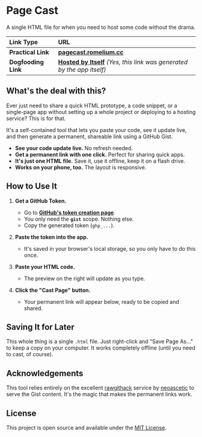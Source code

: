 # Page Cast

A single HTML file for when you need to host some code without the drama.

| Link Type | URL |
| :--- | :--- |
| **Practical Link** | **[pagecast.romelium.cc](https://pagecast.romelium.cc)** |
| **Dogfooding Link** | **[Hosted by Itself](https://gistcdn.githack.com/Romelium/3b3d12710fafcbde5eb2eade00dceb69/raw/1be77df669e0e204b2098c9c1ffe862b57df7b43/index.html)** _(Yes, this link was generated by the app itself)_ |

## What's the deal with this?

Ever just need to share a quick HTML prototype, a code snippet, or a single-page app without setting up a whole project or deploying to a hosting service? This is for that.

It's a self-contained tool that lets you paste your code, see it update live, and then generate a permanent, shareable link using a GitHub Gist.

-   **See your code update live.** No refresh needed.
-   **Get a permanent link with one click.** Perfect for sharing quick apps.
-   **It's just one HTML file.** Save it, use it offline, keep it on a flash drive.
-   **Works on your phone, too.** The layout is responsive.

## How to Use It

1.  **Get a GitHub Token.**
    -   Go to [**GitHub's token creation page**](https://github.com/settings/tokens/new?scopes=gist&description=Page%20Cast%20App).
    -   You only need the **`gist`** scope. Nothing else.
    -   Copy the generated token (`ghp_...`).

2.  **Paste the token into the app.**
    -   It's saved in your browser's local storage, so you only have to do this once.

3.  **Paste your HTML code.**
    -   The preview on the right will update as you type.

4.  **Click the "Cast Page" button.**
    -   Your permanent link will appear below, ready to be copied and shared.

## Saving It for Later

This whole thing is a single `.html` file. Just right-click and "Save Page As..." to keep a copy on your computer. It works completely offline (until you need to cast, of course).

## Acknowledgements

This tool relies entirely on the excellent [rawgithack](https://github.com/neoascetic/rawgithack) service by [neoascetic](https://github.com/neoascetic) to serve the Gist content. It's the magic that makes the permanent links work.

## License

This project is open source and available under the [MIT License](LICENSE).
